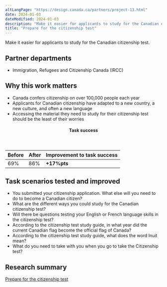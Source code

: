 ```yaml
---
altLangPage: "https://design.canada.ca/partners/project-13.html"
date: 2024-01-03
dateModified: 2024-01-03
description: "Make it easier for applicants to study for the Canadian citizenship test."
title: "Prepare for the citizenship test"
---
```

<p>Make it easier for applicants to study for the Canadian citizenship test.</p>
<h2>Partner departments</h2>
<ul>
  <li>Immigration, Refugees and Citizenship Canada (IRCC)</li>
</ul>
<h2>Why this work matters</h2>
<ul class="lst-spcd">
  <li>Canada confers citizenship on over 100,000 people each year</li>
  <li>Applicants for Canadian citizenship have adapted to a new country, a new culture, and often a new language</li>
  <li>Accessing the material they need to study for their citizenship test should be the least of their worries</li>
</ul>
<div class="row mrgn-tp-lg mrgn-bttm-lg">
  <div class="col-md-8">
    <div class="panel panel-success">
      <header class="panel-heading">
        <h4 class="panel-title text-center">Task success</h4>
      </header>
      <table class="table">
        <thead>
          <tr style="">
            <th scope="col" class="col-md-3">Before</th>
            <th scope="col" class="col-md-3">After</th>
            <th scope="col" class="col-md-6">Improvement to task success</th>
          </tr>
        </thead>
        <tbody>
          <tr>
            <td class="table-smnum">69%</td>
            <td class="table-smnum">86%</td>
            <td class="table-smnum"><span class="text-success"><strong>+17%pts</strong></span></td>
          </tr>
        </tbody>
      </table>
    </div>
  </div>
</div>
<h2>Task scenarios tested and improved</h2>
<ul class="lst-spcd">
  <li>You submitted your citizenship application. What else will you need to do to become a Canadian citizen?</li>
  <li>What are the different ways you could study for the Canadian citizenship test?</li>
  <li>Will there be questions testing your English or French language skills in the citizenship test?</li>
  <li>According to the citizenship test study guide, in what year did the current Canadian flag become the official flag of Canada?</li>
  <li>According to the citizenship test study guide, what does the word Inuit mean?</li>
  <li>What do you need to take with you when you go to take the Citizenship test?</li>
</ul>
<h2>Research summary</h2>
<p><a href="https://blog.canada.ca/research-summaries/citizenship-test-research-summary.html">Prepare for the citizenship test</a></p>

